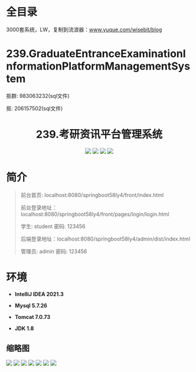 # 全目录

3000套系统，LW，复制到流浪器：www.yuque.com/wisebit/blog

# 239.GraduateEntranceExaminationInformationPlatformManagementSystem

<p>抠群: 983063232(sql文件)</p>
<p>抠: 206157502(sql文件)</p>

<p><h1 align="center">239.考研资讯平台管理系统</h1></p>


<p align="center">
	<img src="https://img.shields.io/badge/jdk-1.8-orange.svg"/>
    <img src="https://img.shields.io/badge/springboot-5.x-lightgrey.svg"/>
    <img src="https://img.shields.io/badge/vue-3.x-blue.svg"/>
    <img src="https://img.shields.io/badge/mybatis-5.x-yellow.svg"/>
</p>

# 简介
>
> 
> 
> 前台首页: localhost:8080/springboot58ly4/front/index.html
> 
> 前台登录地址：localhost:8080/springboot58ly4/front/pages/login/login.html
>
> 学生: student   密码: 123456
>
> 后端登录地址：localhost:8080/springboot58ly4/admin/dist/index.html
>
> 管理员: admin   密码: 123456


# 环境

- <b>IntelliJ IDEA 2021.3</b>

- <b>Mysql 5.7.26</b>

- <b>Tomcat 7.0.73</b>

- <b>JDK 1.8</b>




## 缩略图

![](https://bitwise.oss-cn-heyuan.aliyuncs.com/2024/9/10/164bfe07-d32a-469b-a0db-b152bfdeadb7.png)
![](https://bitwise.oss-cn-heyuan.aliyuncs.com/2024/9/10/ed5b56cb-754a-4233-ba8f-37dec8be10fd.png)
![](https://bitwise.oss-cn-heyuan.aliyuncs.com/2024/9/10/00dc908b-f97f-4b3e-9887-8efc6234847f.png)
![](https://bitwise.oss-cn-heyuan.aliyuncs.com/2024/9/10/3863e712-5faf-4c5a-80ea-0142a54ecf7c.png)
![](https://bitwise.oss-cn-heyuan.aliyuncs.com/2024/9/10/b445b407-fe71-47a6-9ff3-1547901ba455.png)
![](https://bitwise.oss-cn-heyuan.aliyuncs.com/2024/9/10/de60d4f1-9c7e-4edd-a6c4-6d032acecdbb.png)
![](https://bitwise.oss-cn-heyuan.aliyuncs.com/2024/9/10/3e1a5680-cd71-4f60-9ac1-0f3599111119.png)






